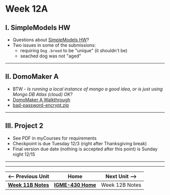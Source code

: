 # Week 12A

## I. SimpleModels HW

- Questions about [SimpleModels HW](11A.md#iii-simplemodels-hw)?
- Two issues in some of the submissions:
  - requiring `Dog` `.breed` to be "unique" (it shouldn't be)
  - seached dog was not "aged"

---

## II. DomoMaker A
- BTW - *Is running a local instance of mongo a good idea, or is just using Mongo DB Atlas (cloud) OK?*
- [DomoMaker A Walkthrough](../concepts/domomaker-walkthrough.md#A)
- [bad-password-encrypt.zip](../concepts/_files/bad-password-encrypt.zip)


---

## III. Project 2
- See PDF in myCourses for requirements
- Checkpoint is due Tuesday 12/3 (right after Thanksgiving break)
- Final version due date (nothing is accepted after this point) is Sunday night 12/15

---
---

| <-- Previous Unit | Home | Next Unit -->
| --- | --- | --- 
|   [**Week 11B Notes**](11B.md)  |  [**IGME-430 Home**](../) | Week 12B Notes
